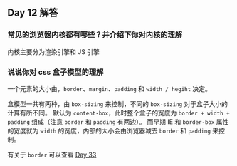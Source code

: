 ## Day 12 解答

### 常见的浏览器内核都有哪些？并介绍下你对内核的理解

内核主要分为渲染引擎和 JS 引擎

### 说说你对 css 盒子模型的理解

一个元素的大小由，`border`、`margin`、`padding` 和 `width / hegiht` 决定。

盒模型一共有两种，由 `box-sizing` 来控制，不同的 `box-sizing` 对于盒子大小的计算有所不同。
默认为 `content-box`，此时整个盒子的宽度为 `border + width + padding` 组成（注意 `border` 和 `padding` 有两边）。
而早期 IE 和 `border-box` 属性的宽度就为 `width` 的宽度，内部的大小会由浏览器减去 `border` 和 `padding` 来控制。

有关于 `border` 可以查看 [Day 33](https://codepen.io/Konata9/pen/WqPxML)
